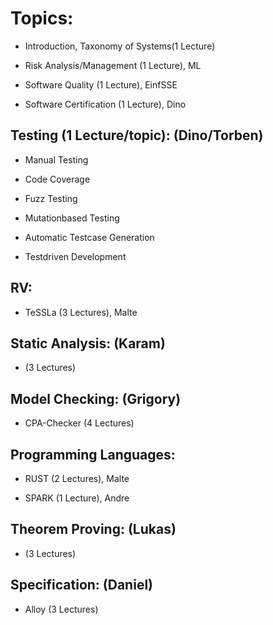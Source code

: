# Topics:

* Introduction, Taxonomy of Systems(1 Lecture)

* Risk Analysis/Management (1 Lecture), ML

* Software Quality (1 Lecture), EinfSSE

* Software Certification (1 Lecture), Dino




## Testing (1 Lecture/topic): (Dino/Torben) 

* Manual Testing

* Code Coverage

* Fuzz Testing

* Mutationbased Testing

* Automatic Testcase Generation

* Testdriven Development


## RV:

* TeSSLa (3 Lectures), Malte


## Static Analysis: (Karam)

* (3 Lectures)


## Model Checking: (Grigory)

* CPA-Checker (4 Lectures)


## Programming Languages:

* RUST (2 Lectures), Malte

* SPARK (1 Lecture), Andre


## Theorem Proving: (Lukas)

* (3 Lectures)

## Specification: (Daniel)

* Alloy (3 Lectures)


